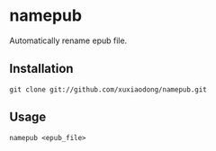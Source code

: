 namepub
=======

Automatically rename epub file.

Installation
------------

    git clone git://github.com/xuxiaodong/namepub.git

Usage
-----

    namepub <epub_file>
